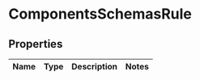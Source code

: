 # ComponentsSchemasRule

## Properties
Name | Type | Description | Notes
------------ | ------------- | ------------- | -------------
